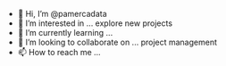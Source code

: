 - 👋 Hi, I’m @pamercadata
- 👀 I’m interested in ... explore new projects 
- 🌱 I’m currently learning ...
- 💞️ I’m looking to collaborate on ... project management
- 📫 How to reach me ...

<!---
pamercadata/pamercadata is a ✨ special ✨ repository because its `README.md` (this file) appears on your GitHub profile.
You can click the Preview link to take a look at your changes.
--->
